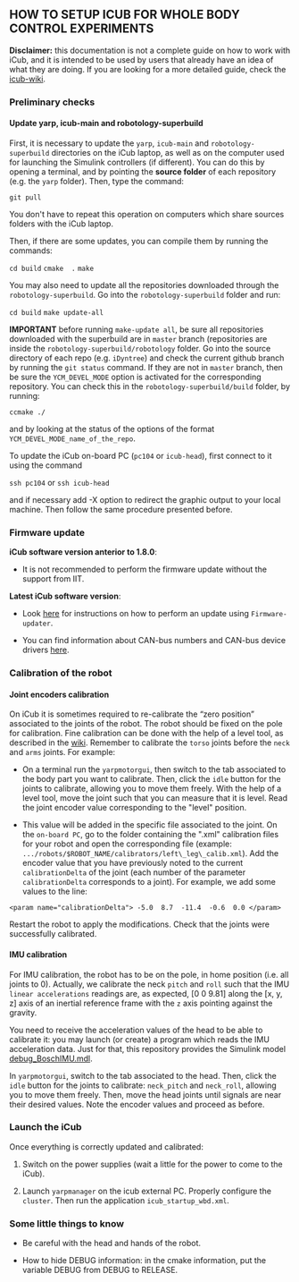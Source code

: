 ## HOW TO SETUP ICUB FOR WHOLE BODY CONTROL EXPERIMENTS

**Disclaimer:** this documentation is not a complete guide on how to work with iCub, and it is intended to be used by users that already have an idea of what they are doing. If you are looking for a more detailed guide, check the [icub-wiki](http://wiki.icub.org/wiki/Main_Page).

### Preliminary checks

#### Update yarp, icub-main and robotology-superbuild

First, it is necessary to update the `yarp`, `icub-main` and `robotology-superbuild` directories on the iCub laptop, as well as on the computer used for launching the Simulink controllers (if different). You can do this by opening a terminal, and by pointing the **source folder** of each repository (e.g. the `yarp` folder). Then, type the command:

`git pull` 

You don't have to repeat this operation on computers which share sources folders with the iCub laptop.

Then, if there are some updates, you can compile them by running the commands: 

`cd build` 
`cmake  .` 
`make` 

You may also need to update all the repositories downloaded through the `robotology-superbuild`. Go into the `robotology-superbuild` folder and run:

`cd build` 
`make update-all` 

**IMPORTANT** before running `make-update all`, be sure all repositories downloaded with the superbuild are in `master` branch (repositories are inside the `robotology-superbuild/robotology` folder. Go into the source directory of each repo (e.g. `iDyntree`) and check the current github branch by running the `git status` command. If they are not in `master` branch, then be sure the `YCM_DEVEL_MODE` option is activated for the corresponding repository. You can check this in the `robotology-superbuild/build` folder, by running:

`ccmake ./`

and by looking at the status of the options of the format `YCM_DEVEL_MODE_name_of_the_repo`.

To update the iCub on-board PC (`pc104` or `icub-head`), first connect to it using the command 

`ssh pc104` 
or 
`ssh icub-head` 

and if necessary add -X option to redirect the graphic output to your local machine. Then follow the same procedure presented before.

### Firmware update

**iCub software version anterior to 1.8.0**: 

- It is not recommended to perform the firmware update without the support from IIT.

**Latest iCub software version**: 

- Look [here](https://github.com/robotology/QA/issues/240) for instructions on how to perform an update using `Firmware-updater`.

- You can find information about CAN-bus numbers and CAN-bus device drivers [here](http://wiki.icub.org/wiki/Can_addresses_and_associated_firmware#Can_Networks). 

### Calibration of the robot 

#### Joint encoders calibration

On iCub it is sometimes required to re-calibrate the “zero position” associated to the joints of the robot. The robot should be fixed on the pole for calibration. Fine calibration can be done with the help of a level tool, as described in the [wiki](http://wiki.icub.org/wiki/Manual#Three._Calibration). Remember to calibrate the `torso` joints before the `neck` and `arms` joints. For example:

- On a terminal run the  `yarpmotorgui`, then switch to the tab associated to the body part you want to calibrate. Then, click the `idle` button for the joints to calibrate, allowing you to move them freely. With the help of a level tool, move the joint such that you can measure that it is level. Read the joint encoder value corresponding to the "level" position. 

- This value will be added in the specific file associated to the joint. On the `on-board PC`, go to the folder containing the "\.xml" calibration files for your robot and open the corresponding file (example: `.../robots/$ROBOT_NAME/calibrators/left\_leg\_calib.xml`). Add the encoder value that you have previously noted to the current `calibrationDelta` of the joint (each number of the parameter `calibrationDelta` corresponds to a joint). For example, we add some values to the line: 

```
<param name="calibrationDelta"> -5.0  8.7  -11.4  -0.6  0.0 </param> 

```
Restart the robot to apply the modifications. Check that the joints were successfully calibrated.

#### IMU calibration

For IMU calibration, the robot has to be on the pole, in home position (i.e. all joints to 0). Actually, we calibrate the neck `pitch` and `roll` such that the IMU `linear accelerations` readings are, as expected, [0 0 9.81] along the [x, y, z] axis of an inertial reference frame with the `z` axis pointing against the gravity.

You need to receive the acceleration values of the head to be able to calibrate it: you may launch (or create) a program which reads the IMU acceleration data. Just for that, this repository provides the Simulink model [debug_BoschIMU.mdl](https://github.com/robotology/whole-body-controllers/blob/master/utilities/debug_BoschIMU.mdl).

In `yarpmotorgui`, switch to the tab associated to the head. Then, click the `idle` button for the joints to calibrate: `neck_pitch` and `neck_roll`, allowing you to move them freely. Then, move the head joints until signals are near their desired values. Note the encoder values and proceed as before. 

### Launch the iCub 

Once everything is correctly updated and calibrated:

1. Switch on the power supplies (wait a little for the power to come to the iCub). 
 
2. Launch `yarpmanager` on the icub external PC. Properly configure the `cluster`. Then run the application `icub_startup_wbd.xml`. 
 
### Some little things to know 
 
 - Be careful with the head and hands of the robot. 

 - How to hide DEBUG information: in the cmake information, put the variable DEBUG from DEBUG to RELEASE. 